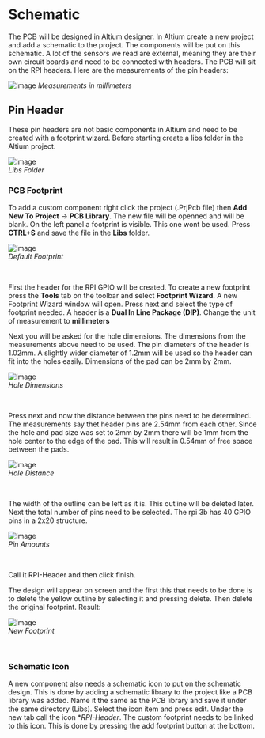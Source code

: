 # Schematic

The PCB will be designed in Altium designer. In Altium create a new project and add a schematic to the project. The components will be put on this schematic. 
A lot of the sensors we read are external, meaning they are their own circuit boards and need to be connected with headers. The PCB will sit on the RPI headers. 
Here are the measurements of the pin headers:

![image](https://user-images.githubusercontent.com/79916416/202998758-d3084e8b-d7c6-4c54-bdb8-5ecac14820c2.png)
*Measurements in millimeters*

## Pin Header
These pin headers are not basic components in Altium and need to be created with a footprint wizard. Before starting create a libs folder in the Altium project.

![image](https://user-images.githubusercontent.com/79916416/203011348-39ad64b4-d7a6-49b4-8055-d19d05f3969c.png) <br>
*Libs Folder*

### PCB Footprint
To add a custom component right click the project (.PrjPcb file) 
then **Add New To Project** -> **PCB Library**. The new file will be openned and will be blank. On the left panel a footprint is visible. This one wont be used. Press **CTRL+S** and save the file in the **Libs** folder.

![image](https://user-images.githubusercontent.com/79916416/203002904-d9896105-0451-43e5-a2c0-8b8fc58ac5e1.png)<br>
*Default Footprint*

<br>

First the header for the RPI GPIO will be created. To create a new footprint press the **Tools** tab on the toolbar and select **Footprint Wizard**. A new Footprint Wizard window will open. Press next and select the type of footprint needed. A header is a **Dual In Line Package (DIP)**. Change the unit of measurement to **millimeters**

Next you will be asked for the hole dimensions. The dimensions from the measurements above need to be used. The pin diameters of the header is 1.02mm. A slightly wider diameter of 1.2mm will be used so the header can fit into the holes easily. Dimensions of the pad can be 2mm by 2mm. 

![image](https://user-images.githubusercontent.com/79916416/203004519-79197a7c-7328-4fd7-88fb-83ae4afd7dea.png)<br>
*Hole Dimensions*

<br>

Press next and now the distance between the pins need to be determined. The measurements say thet header pins are 2.54mm from each other. Since the hole and pad size was set to 2mm by 2mm there will be 1mm from the hole center to the edge of the pad. This will result in 0.54mm of free space between the pads.

![image](https://user-images.githubusercontent.com/79916416/203005567-be6d6c0e-9fd1-41f0-a70d-dfce81c54a9a.png)<br>
*Hole Distance*

<br>

The width of the outline can be left as it is. This outline will be deleted later.
Next the total number of pins need to be selected. The rpi 3b has 40 GPIO pins in a 2x20 structure.

![image](https://user-images.githubusercontent.com/79916416/203006647-39148ce0-5d94-446c-ab24-4f9a7425cf27.png)<br>
*Pin Amounts*

<br>

Call it RPI-Header and then click finish.

The design will appear on screen and the first this that needs to be done is to delete the yellow outline by selecting it and pressing delete. Then delete the original footprint. Result:

![image](https://user-images.githubusercontent.com/79916416/203009007-dee7c6fc-b8a5-4c7e-95c8-b6f7dbe375cb.png)<br>
*New Footprint*

<br>

### Schematic Icon

A new component also needs a schematic icon to put on the schematic design. This is done by adding a schematic library to the project like a PCB library was added. 
Name it the same as the PCB library and save it under the same directory (Libs). Select the icon item and press edit. Under the new tab call the icon **RPI-Header*. The custom footprint needs to be linked to this icon. This is done by pressing the add footprint button at the bottom.

